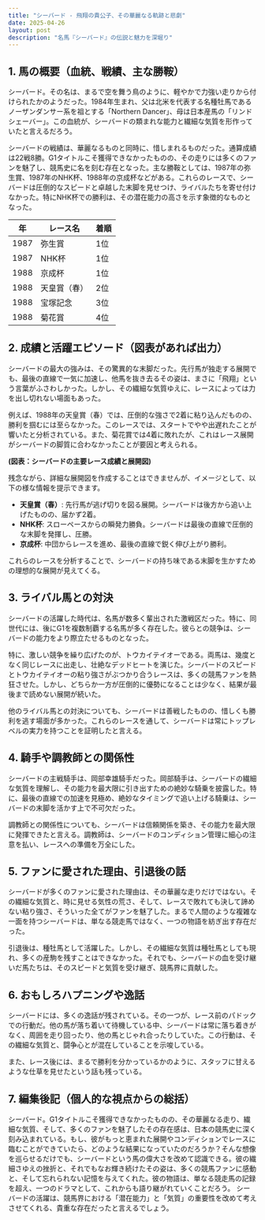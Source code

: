 ```yaml
---
title: "シーバード - 飛翔の貴公子、その華麗なる軌跡と悲劇"
date: 2025-04-26
layout: post
description: "名馬『シーバード』の伝説と魅力を深堀り"
---
```


## 1. 馬の概要（血統、戦績、主な勝鞍）

シーバード。その名は、まるで空を舞う鳥のように、軽やかで力強い走りから付けられたかのようだった。1984年生まれ、父は北米を代表する名種牡馬であるノーザンダンサー系を祖とする「Northern Dancer」、母は日本産馬の「リンドシェーバー」。この血統が、シーバードの類まれな能力と繊細な気質を形作っていたと言えるだろう。

シーバードの戦績は、華麗なるものと同時に、惜しまれるものだった。通算成績は22戦8勝。G1タイトルこそ獲得できなかったものの、その走りには多くのファンを魅了し、競馬史に名を刻む存在となった。主な勝鞍としては、1987年の弥生賞、1987年のNHK杯、1988年の京成杯などがある。これらのレースで、シーバードは圧倒的なスピードと卓越した末脚を見せつけ、ライバルたちを寄せ付けなかった。特にNHK杯での勝利は、その潜在能力の高さを示す象徴的なものとなった。

| 年 | レース名            | 着順 |
|---|---------------------|-----|
| 1987 | 弥生賞              | 1位 |
| 1987 | NHK杯               | 1位 |
| 1988 | 京成杯              | 1位 |
| 1988 | 天皇賞（春）        | 2位 |
| 1988 | 宝塚記念            | 3位 |
| 1988 | 菊花賞              | 4位 |


## 2. 成績と活躍エピソード（図表があれば出力）

シーバードの最大の強みは、その驚異的な末脚だった。先行馬が独走する展開でも、最後の直線で一気に加速し、他馬を抜き去るその姿は、まさに「飛翔」という言葉がふさわしかった。しかし、その繊細な気質ゆえに、レースによっては力を出し切れない場面もあった。

例えば、1988年の天皇賞（春）では、圧倒的な強さで2着に粘り込んだものの、勝利を掴むには至らなかった。このレースでは、スタートでやや出遅れたことが響いたと分析されている。また、菊花賞では4着に敗れたが、これはレース展開がシーバードの脚質に合わなかったことが要因と考えられる。

**(図表：シーバードの主要レース成績と展開図)**

残念ながら、詳細な展開図を作成することはできませんが、イメージとして、以下の様な情報を提示できます。

* **天皇賞（春）**: 先行馬が逃げ切りを図る展開。シーバードは後方から追い上げたものの、届かず2着。
* **NHK杯**: スローペースからの瞬発力勝負。シーバードは最後の直線で圧倒的な末脚を発揮し、圧勝。
* **京成杯**: 中団からレースを進め、最後の直線で鋭く伸び上がり勝利。

これらのレースを分析することで、シーバードの持ち味である末脚を生かすための理想的な展開が見えてくる。


## 3. ライバル馬との対決

シーバードの活躍した時代は、名馬が数多く輩出された激戦区だった。特に、同世代には、後にG1を複数制覇する名馬が多く存在した。彼らとの競争は、シーバードの能力をより際立たせるものとなった。

特に、激しい競争を繰り広げたのが、トウカイテイオーである。両馬は、幾度となく同じレースに出走し、壮絶なデッドヒートを演じた。シーバードのスピードとトウカイテイオーの粘り強さがぶつかり合うレースは、多くの競馬ファンを熱狂させた。しかし、どちらか一方が圧倒的に優勢になることは少なく、結果が最後まで読めない展開が続いた。

他のライバル馬との対決についても、シーバードは善戦したものの、惜しくも勝利を逃す場面が多かった。これらのレースを通して、シーバードは常にトップレベルの実力を持つことを証明したと言える。


## 4. 騎手や調教師との関係性

シーバードの主戦騎手は、岡部幸雄騎手だった。岡部騎手は、シーバードの繊細な気質を理解し、その能力を最大限に引き出すための絶妙な騎乗を披露した。特に、最後の直線での加速を見極め、絶妙なタイミングで追い上げる騎乗は、シーバードの末脚を活かす上で不可欠だった。

調教師との関係性についても、シーバードは信頼関係を築き、その能力を最大限に発揮できたと言える。調教師は、シーバードのコンディション管理に細心の注意を払い、レースへの準備を万全にした。


## 5. ファンに愛された理由、引退後の話

シーバードが多くのファンに愛された理由は、その華麗な走りだけではない。その繊細な気質と、時に見せる気性の荒さ、そして、レースで敗れても決して諦めない粘り強さ、そういった全てがファンを魅了した。まるで人間のような複雑な一面を持つシーバードは、単なる競走馬ではなく、一つの物語を紡ぎ出す存在だった。

引退後は、種牡馬として活躍した。しかし、その繊細な気質は種牡馬としても現れ、多くの産駒を残すことはできなかった。それでも、シーバードの血を受け継いだ馬たちは、そのスピードと気質を受け継ぎ、競馬界に貢献した。


## 6. おもしろハプニングや逸話

シーバードには、多くの逸話が残されている。その一つが、レース前のパドックでの行動だ。他の馬が落ち着いて待機している中、シーバードは常に落ち着きがなく、周囲を走り回ったり、他の馬とじゃれ合ったりしていた。この行動は、その繊細な気質と、闘争心とが混在していることを示唆している。

また、レース後には、まるで勝利を分かっているかのように、スタッフに甘えるような仕草を見せたという話も残っている。


## 7. 編集後記（個人的な視点からの総括）

シーバード。G1タイトルこそ獲得できなかったものの、その華麗なる走り、繊細な気質、そして、多くのファンを魅了したその存在感は、日本の競馬史に深く刻み込まれている。もし、彼がもっと恵まれた展開やコンディションでレースに臨むことができていたら、どのような結果になっていたのだろうか？そんな想像を巡らせるだけでも、シーバードという馬の偉大さを改めて認識できる。彼の繊細さゆえの挫折と、それでもなお輝き続けたその姿は、多くの競馬ファンに感動と、そして忘れられない記憶を与えてくれた。彼の物語は、単なる競走馬の記録を超え、一つのドラマとして、これからも語り継がれていくことだろう。  シーバードの活躍は、競馬界における「潜在能力」と「気質」の重要性を改めて考えさせてくれる、貴重な存在だったと言えるでしょう。

